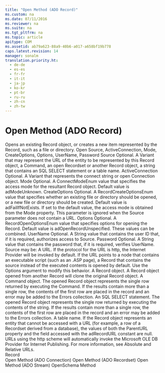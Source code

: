 ```yaml
---
title: "Open Method (ADO Record)"
ms.custom: na
ms.date: 07/11/2016
ms.reviewer: na
ms.suite: na
ms.tgt_pltfrm: na
ms.topic: article
apitype: COM
ms.assetid: ab79a623-88a9-40b6-a017-a658bf19b778
caps.latest.revision: 14
manager: sonalm
translation.priority.ht: 
  - de-de
  - es-es
  - fr-fr
  - it-it
  - ja-jp
  - ko-kr
  - pt-br
  - ru-ru
  - zh-cn
  - zh-tw
---
```

# Open Method (ADO Record)
<?xml version="1.0" encoding="utf-8"?>
<developerReferenceWithSyntaxDocument xmlns="http://ddue.schemas.microsoft.com/authoring/2003/5" xmlns:xlink="http://www.w3.org/1999/xlink" xmlns:xsi="http://www.w3.org/2001/XMLSchema-instance" xsi:schemaLocation="http://ddue.schemas.microsoft.com/authoring/2003/5 http://dduestorage.blob.core.windows.net/ddueschema/developer.xsd">
  <introduction>
    <para>Opens an existing <legacyLink xlink:href="db83ed2c-a8e3-460c-8682-64667e4d5d01">Record</legacyLink> object, or creates a new item represented by the <legacyBold>Record</legacyBold>, such as a file or directory.</para>
  </introduction>
  <syntaxSection>
    <legacySyntax>
<legacyBold>Open </legacyBold><parameterReference>Source</parameterReference><legacyBold>, </legacyBold><parameterReference>ActiveConnection</parameterReference><legacyBold>, </legacyBold><parameterReference>Mode</parameterReference><legacyBold>, </legacyBold><parameterReference>CreateOptions</parameterReference><legacyBold>, </legacyBold><parameterReference>Options</parameterReference><legacyBold>, </legacyBold><parameterReference>UserName</parameterReference><legacyBold>, </legacyBold><parameterReference>Password</parameterReference></legacySyntax>
  </syntaxSection>
  <parameters>
    <content>
      <definitionTable>
        <definedTerm> <legacyItalic>Source</legacyItalic> </definedTerm>
        <definition>
          <para>Optional. A <languageKeyword>Variant</languageKeyword> that may represent the URL of the entity to be represented by this <legacyBold>Record</legacyBold> object, a <legacyBold>Command</legacyBold>, an open <legacyLink xlink:href="ede1415f-c3df-4cc5-a05b-2576b2b84b60">Recordset</legacyLink> or another <legacyBold>Record</legacyBold> object, a string that contains an SQL SELECT statement or a table name.</para>
        </definition>
        <definedTerm> <legacyItalic>ActiveConnection</legacyItalic> </definedTerm>
        <definition>
          <para>Optional. A <legacyBold>Variant</legacyBold> that represents the connect string or open <legacyLink xlink:href="ef6b1824-5b12-43db-89d7-8f3d13896d4d">Connection</legacyLink> object.</para>
        </definition>
        <definedTerm> <legacyItalic>Mode</legacyItalic> </definedTerm>
        <definition>
          <para>Optional. A <legacyLink xlink:href="3792c294-5161-4538-a908-22a5fc50b85f">ConnectModeEnum</legacyLink> value that specifies the access mode for the resultant <legacyBold>Record</legacyBold> object. Default value is <legacyBold>adModeUnknown</legacyBold>.</para>
        </definition>
        <definedTerm> <legacyItalic>CreateOptions</legacyItalic> </definedTerm>
        <definition>
          <para>Optional. A <legacyLink xlink:href="6d746670-0850-4065-9cd4-168dea1d3ea9">RecordCreateOptionsEnum</legacyLink> value that specifies whether an existing file or directory should be opened, or a new file or directory should be created. Default value is <legacyBold>adFailIfNotExists</legacyBold>. If set to the default value, the access mode is obtained from the <legacyLink xlink:href="808661eb-0d7c-4e6d-8e40-9dc3bef3d77a">Mode</legacyLink> property. This parameter is ignored when the <legacyItalic>Source</legacyItalic> parameter does not contain a URL.</para>
        </definition>
        <definedTerm> <legacyItalic>Options</legacyItalic> </definedTerm>
        <definition>
          <para>Optional. A <legacyLink xlink:href="9028aba4-90fc-4dfc-88e4-fa8a7b6fedee">RecordOpenOptionsEnum</legacyLink> value that specifies options for opening the <legacyBold>Record</legacyBold>. Default value is <legacyBold>adOpenRecordUnspecified</legacyBold>. These values can be combined.</para>
        </definition>
        <definedTerm> <legacyItalic>UserName</legacyItalic> </definedTerm>
        <definition>
          <para>Optional. A <legacyBold>String</legacyBold> value that contains the user ID that, if it is required, authorizes access to <legacyItalic>Source</legacyItalic>.</para>
        </definition>
        <definedTerm> <legacyItalic>Password</legacyItalic> </definedTerm>
        <definition>
          <para>Optional. A <legacyBold>String</legacyBold> value that contains the password that, if it is required, verifies <legacyItalic>UserName</legacyItalic>.</para>
        </definition>
      </definitionTable>
    </content>
  </parameters>
  <languageReferenceRemarks>
    <content>
      <para>
        <legacyItalic>Source</legacyItalic> may be:  </para>
      <list class="bullet">
        <listItem>
          <para>A URL. If the protocol for the URL is http, the Internet Provider will be invoked by default. If the URL points to a node that contains an executable script (such as an .ASP page), a <legacyBold>Record</legacyBold> that contains the source instead of the executed contents is opened by default. Use the <legacyItalic>Options</legacyItalic> argument to modify this behavior.</para>
        </listItem>
        <listItem>
          <para>A <legacyBold>Record</legacyBold> object. A <legacyBold>Record</legacyBold> object opened from another <legacyBold>Record</legacyBold> will clone the original <legacyBold>Record</legacyBold> object.</para>
        </listItem>
        <listItem>
          <para>A <legacyBold>Command</legacyBold> object. The opened <legacyBold>Record</legacyBold> object represents the single row returned by executing the <legacyBold>Command</legacyBold>. If the results contain more than a single row, the contents of the first row are placed in the record and an error may be added to the <legacyBold>Errors</legacyBold> collection.</para>
        </listItem>
        <listItem>
          <para>An SQL SELECT statement. The opened <legacyBold>Record</legacyBold> object represents the single row returned by executing the contents of the string. If the results contain more than a single row, the contents of the first row are placed in the record and an error may be added to the <legacyBold>Errors</legacyBold> collection.</para>
        </listItem>
        <listItem>
          <para>A table name.</para>
        </listItem>
      </list>
      <para>If the <legacyBold>Record</legacyBold> object represents an entity that cannot be accessed with a URL (for example, a row of a <legacyBold>Recordset</legacyBold> derived from a database), the values of both the <legacyLink xlink:href="65120ce6-3900-4cd4-b322-3b9816d74737">ParentURL</legacyLink> property and the field accessed with the <legacyBold>adRecordURL</legacyBold> constant are null.</para>
      <alert class="note">
        <para>URLs using the http scheme will automatically invoke the <legacyLink xlink:href="66a208d9-b580-4655-a41e-1d36e5b5bfca">Microsoft OLE DB Provider for Internet Publishing</legacyLink>. For more information, see <legacyLink xlink:href="6a34a7ef-50cc-4c3d-82f7-106b9a8f3caf">Absolute and Relative URLs</legacyLink>.</para>
      </alert>
    </content>
  </languageReferenceRemarks>
  <section>
    <title>Applies To</title>
    <content>
      <para>
        <link xlink:href="db83ed2c-a8e3-460c-8682-64667e4d5d01">Record</link>
      </para>
    </content>
  </section>
  <relatedTopics>
<link xlink:href="663defab-5545-4973-9036-24d5882c9737">Open Method (ADO Connection)</link>
<link xlink:href="3236749c-4b71-4235-89e2-ccdfaaa9319d">Open Method (ADO Recordset)</link>
<link xlink:href="d26f48fb-904e-4932-a245-3b4332ca1600">Open Method (ADO Stream)</link>
<link xlink:href="850cf3ce-f18f-4e7c-8597-96c1dc504866">OpenSchema Method</link>
</relatedTopics>
</developerReferenceWithSyntaxDocument>